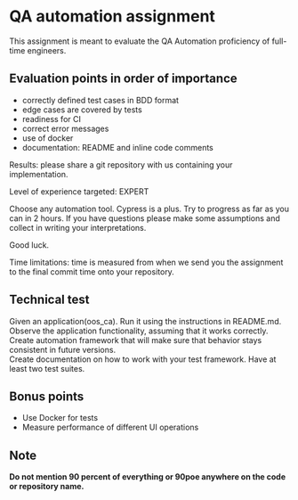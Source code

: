 # QA automation assignment

This assignment is meant to evaluate the QA Automation proficiency of full-time engineers.

## Evaluation points in order of importance

- correctly defined test cases in BDD format
- edge cases are covered by tests
- readiness for CI
- correct error messages
- use of docker
- documentation: README and inline code comments

Results: please share a git repository with us containing your implementation.

Level of experience targeted: EXPERT

Choose any automation tool. Cypress is a plus.
Try to progress as far as you can in 2 hours.
If you have questions please make some assumptions and collect in writing your interpretations.

Good luck.

Time limitations: time is measured from when we send you the assignment to the final commit time onto your repository.

## Technical test

Given an application(oos_ca). Run it using the instructions in README.md. Observe the application functionality, assuming that it works correctly.
Create automation framework that will make sure that behavior stays consistent in future versions.  
Create documentation on how to work with your test framework.
Have at least two test suites. 

## Bonus points

- Use Docker for tests
- Measure performance of different UI operations 


## Note

**Do not mention 90 percent of everything or 90poe anywhere on the code or repository name.**
